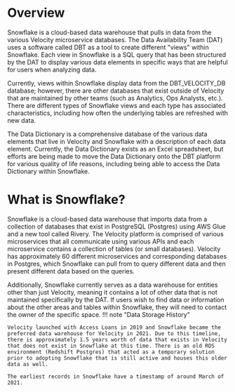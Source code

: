 # Overview
Snowflake is a cloud-based data warehouse that pulls in data from the various Velocity microservice databases. The Data Availability Team (DAT) uses a software called DBT as a tool to create different "views" within Snowflake. Each view in Snowflake is a SQL query that has been structured by the DAT to display various data elements in specific ways that are helpful for users when analyzing data. 

Currently, views within Snowflake display data from the DBT_VELOCITY_DB database; however, there are other databases that exist outside of Velocity that are maintained by other teams (such as Analytics, Ops Analysts, etc.). There are different types of Snowflake views and each type has associated characteristics, including how often the underlying tables are refreshed with new data. 

The Data Dictionary is a comprehensive database of the various data elements that live in Velocity and Snowflake with a description of each data element. Currently, the Data Dictionary exists as an Excel spreadsheet, but efforts are being made to move the Data Dictionary onto the DBT platform for various quality of life reasons, including being able to access the Data Dictionary within Snowflake.

# What is Snowflake?
Snowflake is a cloud-based data warehouse that imports data from a collection of databases that exist in PostgreSQL (Postgres) using AWS Glue and a new tool called Rivery. The Velocity platform is comprised of various microservices that all communicate using various APIs and each microservice contains a collection of tables (or small databases). Velocity has approximately 60 different microservices and corresponding databases in Postgres, which Snowflake can pull from to query different data and then present different data based on the queries.

Additionally, Snowflake currently serves as a data warehouse for entities other than just Velocity, meaning it contains a lot of other data that is not maintained specifically by the DAT. If users wish to find data or information about the other areas and tables within Snowflake, they will need to contact the owner of the specific space.
!!! note "Data Storage History"

    Velocity launched with Access Loans in 2019 and Snowflake became the preferred data warehouse for Velocity in 2021. Due to this timeline, there is approximately 1.5 years worth of data that exists in Velocity that does not exist in Snowflake at this time. There is an old RDS environment (Redshift Postgres) that acted as a temporary solution prior to adopting Snowflake that is still active and houses this older data as well.

    The earliest records in Snowflake have a timestamp of around March of 2021.